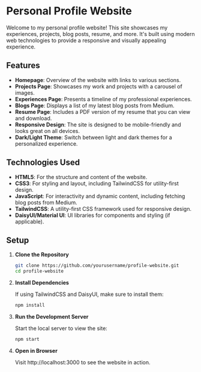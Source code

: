 # Personal Profile Website

Welcome to my personal profile website! This site showcases my experiences, projects, blog posts, resume, and more. It's built using modern web technologies to provide a responsive and visually appealing experience.

## Features

- **Homepage**: Overview of the website with links to various sections.
- **Projects Page**: Showcases my work and projects with a carousel of images.
- **Experiences Page**: Presents a timeline of my professional experiences.
- **Blogs Page**: Displays a list of my latest blog posts from Medium.
- **Resume Page**: Includes a PDF version of my resume that you can view and download.
- **Responsive Design**: The site is designed to be mobile-friendly and looks great on all devices.
- **Dark/Light Theme**: Switch between light and dark themes for a personalized experience.

## Technologies Used

- **HTML5**: For the structure and content of the website.
- **CSS3**: For styling and layout, including TailwindCSS for utility-first design.
- **JavaScript**: For interactivity and dynamic content, including fetching blog posts from Medium.
- **TailwindCSS**: A utility-first CSS framework used for responsive design.
- **DaisyUI/Material UI**: UI libraries for components and styling (if applicable).

## Setup

1. **Clone the Repository**

   ```bash
   git clone https://github.com/yourusername/profile-website.git
   cd profile-website

2. **Install Dependencies**
   
   If using TailwindCSS and DaisyUI, make sure to install them:
   ```bash
   npm install

3. **Run the Development Server**

   Start the local server to view the site:
   ```bash
   npm start

4. **Open in Browser**

   Visit http://localhost:3000 to see the website in action.